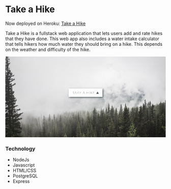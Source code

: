 # Take a Hike

Now deployed on Heroku: [Take a Hike](https://capstone-project-hiker.herokuapp.com/)

Take a Hike is a fullstack web application that lets users add and rate hikes that they have done. This web app also includes a water intake calculator that tells hikers how much water they should bring on a hike. This depends on the weather and difficulty of the hike.

![Take a hike home page](./screenshots/take-a-hike.png)

### Technology

* NodeJs
* Javascript
* HTML/CSS
* PostgreSQL
* Express